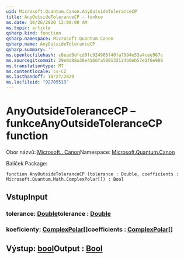 ```yaml
---
uid: Microsoft.Quantum.Canon.AnyOutsideToleranceCP
title: AnyOutsideToleranceCP – funkce
ms.date: 10/26/2020 12:00:00 AM
ms.topic: article
qsharp.kind: function
qsharp.namespace: Microsoft.Quantum.Canon
qsharp.name: AnyOutsideToleranceCP
qsharp.summary: ''
ms.openlocfilehash: c6ead0dfcd0fc924908f40fa7994e53a4cee987c
ms.sourcegitcommit: 29e0d88a30e4166fa580132124b0eb57e1f0e986
ms.translationtype: MT
ms.contentlocale: cs-CZ
ms.lasthandoff: 10/27/2020
ms.locfileid: "92705513"
---
```

# <a name="anyoutsidetolerancecp-function"></a><span data-ttu-id="2befd-102">AnyOutsideToleranceCP – funkce</span><span class="sxs-lookup"><span data-stu-id="2befd-102">AnyOutsideToleranceCP function</span></span>

<span data-ttu-id="2befd-103">Obor názvů: [Microsoft.. Canon](xref:Microsoft.Quantum.Canon)</span><span class="sxs-lookup"><span data-stu-id="2befd-103">Namespace: [Microsoft.Quantum.Canon](xref:Microsoft.Quantum.Canon)</span></span>

<span data-ttu-id="2befd-104">Balíček [](https://nuget.org/packages/)</span><span class="sxs-lookup"><span data-stu-id="2befd-104">Package: [](https://nuget.org/packages/)</span></span>




```qsharp
function AnyOutsideToleranceCP (tolerance : Double, coefficients : Microsoft.Quantum.Math.ComplexPolar[]) : Bool
```


## <a name="input"></a><span data-ttu-id="2befd-105">Vstup</span><span class="sxs-lookup"><span data-stu-id="2befd-105">Input</span></span>

### <a name="tolerance--double"></a><span data-ttu-id="2befd-106">tolerance: [Double](xref:microsoft.quantum.lang-ref.double)</span><span class="sxs-lookup"><span data-stu-id="2befd-106">tolerance : [Double](xref:microsoft.quantum.lang-ref.double)</span></span>




### <a name="coefficients--complexpolar"></a><span data-ttu-id="2befd-107">koeficienty: [ComplexPolar](xref:Microsoft.Quantum.Math.ComplexPolar)[]</span><span class="sxs-lookup"><span data-stu-id="2befd-107">coefficients : [ComplexPolar](xref:Microsoft.Quantum.Math.ComplexPolar)[]</span></span>





## <a name="output--bool"></a><span data-ttu-id="2befd-108">Výstup: [bool](xref:microsoft.quantum.lang-ref.bool)</span><span class="sxs-lookup"><span data-stu-id="2befd-108">Output : [Bool](xref:microsoft.quantum.lang-ref.bool)</span></span>

